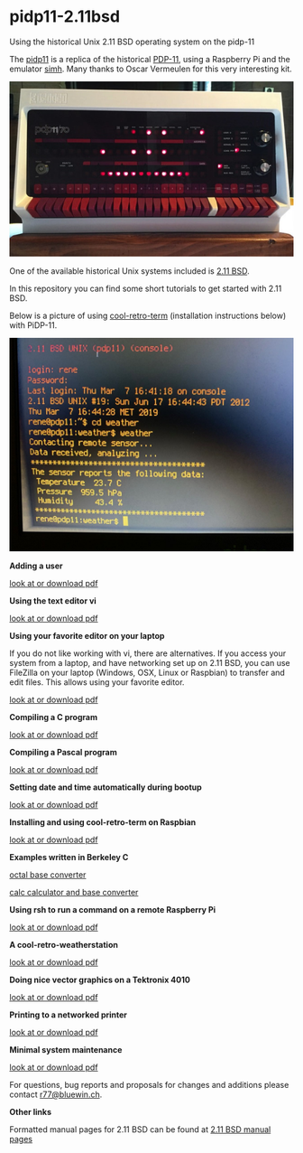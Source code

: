 # pidp11-2.11bsd

Using the historical Unix 2.11 BSD operating system on the pidp-11

The [pidp11](http://obsolescence.wixsite.com/obsolescence/pidp-11) is a replica of the
historical [PDP-11](http://pdp-11.nl), using a Raspberry Pi and the emulator
[simh](https://en.wikipedia.org/wiki/SIMH). Many thanks to Oscar Vermeulen
for this very interesting kit. 

![Alt text](pidp11.jpg?raw=true "pidp11")

One of the available historical Unix systems included is [2.11 BSD](https://en.wikipedia.org/wiki/Berkeley_Software_Distribution).

In this repository you can find some short tutorials to get started with 2.11 BSD.

Below is a picture of using
[cool-retro-term](https://github.com/Swordfish90/cool-retro-term)
(installation instructions below) with PiDP-11.

![Alt text](Cool.jpg?raw=true "cool-retro-term")

**Adding a user**

  [look at or download pdf](AddUser.pdf)


**Using the text editor vi**

  [look at or download pdf](Vi.pdf)


**Using your favorite editor on your laptop**

If you do not like working with vi, there are alternatives. If you access your
system from a laptop, and have networking set up on 2.11 BSD, you can use
FileZilla on your laptop (Windows, OSX, Linux or Raspbian) to transfer and edit
files. This allows using your favorite editor.

  [look at or download pdf](FileZilla.pdf)


**Compiling a C program**

  [look at or download pdf](CompileC.pdf)


**Compiling a Pascal program**

  [look at or download pdf](Pascal.pdf)


**Setting date and time automatically during bootup**

  [look at or download pdf](DateAndTime.pdf)


**Installing and using cool-retro-term on Raspbian**

  [look at or download pdf](Cool.pdf)


**Examples written in Berkeley C**

  [octal base converter](octal/readme.txt)

  [calc calculator and base converter](calc/readme.txt)

**Using rsh to run a command on a remote Raspberry Pi**

  [look at or download pdf](Rsh.pdf)


**A cool-retro-weatherstation**

  [look at or download pdf](Weather.pdf)


**Doing nice vector graphics on a Tektronix 4010**

  [look at or download pdf](Tek.pdf)


**Printing to a networked printer**

  [look at or download pdf](Printing.pdf)


**Minimal system maintenance**

  [look at or download pdf](Maintenance.pdf)


For questions, bug reports and proposals for changes and additions please contact r77@bluewin.ch.

**Other links**

Formatted manual pages for 2.11 BSD can be found at
[2.11 BSD manual pages](https://github.com/nbreeden2/pidp11-211bsd-man-pages)
